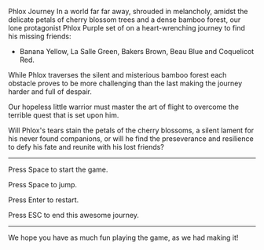 Phlox Journey
In a world far far away, shrouded in melancholy, amidst the delicate petals of cherry blossom trees and a dense bamboo forest, our lone protagonist Phlox Purple set of on a heart-wrenching journey to find his missing friends:

- Banana Yellow, La Salle Green, Bakers Brown, Beau Blue and Coquelicot Red.

While Phlox traverses the silent and misterious bamboo forest each obstacle proves to be more challenging than the last making the journey harder and full of despair.

Our hopeless little warrior must master the art of flight to overcome the terrible quest that is set upon him.

Will Phlox's tears stain the petals of the cherry blossoms, a silent lament for his never found companions, or will he find the preseverance and resilience to defy his fate and reunite with his lost friends?

___________________________________________

Press Space to start the game.

Press Space to jump.

Press Enter to restart.

Press ESC to end this awesome journey.

___________________________________________

We hope you have as much fun playing the game, as we had making it!
